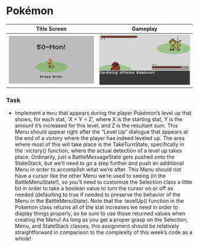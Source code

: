 # Pokémon

| Title Screen | Gameplay |
| ----- | ----- |
| ![Title Screen](../images/pokemon_title2.png) | ![Gameplay](../images/pokemon_battle5.png) |

### Task

- Implement a `Menu` that appears during the player Pokémon’s level up that shows, for each stat, ‘X + Y = Z’, where X is the starting stat, Y is the amount it’s increased for this level, and Z is the resultant sum. This Menu should appear right after the “Level Up” dialogue that appears at the end of a victory where the player has indeed leveled up. The area where most of this will take place is the TakeTurnState, specifically in the :victory() function, where the actual detection of a level up takes place. Ordinarily, just a BattleMessageState gets pushed onto the StateStack, but we’ll need to go a step further and push an additional Menu in order to accomplish what we’re after. This Menu should not have a cursor like the other Menu we’re used to seeing (in the BattleMenuState!), so you’ll need to customize the Selection class a little bit in order to take a boolean value to turn the cursor on or off as needed (defaulting to true if needed to preserve the behavior of the Menu in the BattleMenuState). Note that the :levelUp() function in the Pokemon class returns all of the stat increases we need in order to display things properly, so be sure to use those returned values when creating the Menu! As long as you get a proper grasp on the Selection, Menu, and StateStack classes, this assignment should be relatively straightforward in comparison to the complexity of this week’s code as a whole!

